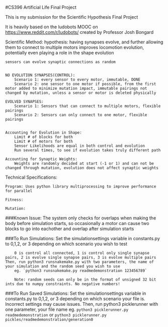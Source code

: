 #CS396 Artificial Life Final Project

This is my submission for the Scientific Hypothesis Final Project 

It is heavily based on the ludobots MOOC on https://www.reddit.com/r/ludobots/ created by Professor Josh Bongard

Scientific Method:
    hypothesis: having synapses evolve, and further allowing them to connect to multiple motors improves locomotion evolution, potentially even playing a role in the shape evolution

    sensors can evolve synaptic connections as random


    NO EVOLUTION SYNAPSES(CONTROL):
        Scenario 1: every sensor to every motor, immutable, DONE
        Scenario 2: one sensor to one motor if possible, from the first motor added to minimize mutation impact, immutable pairings not changed by mutation, unless a sensor or motor is deleted physically

    EVOLVED SYNAPSES:
        Scenario 1: Sensors that can connect to multiple motors, flexible pairings
        Scenario 2: Sensors can only connect to one motor, flexible pairings


    Accounting for Evolution in Shape:
        Limit # of blocks for both
        Limit # of motors for both
        Sensor Likelihoods are equal in both control and evolution
        Run several times, to see if evolution takes truly different path

    Accounting for Synaptic Weights:
        Weights are randomly decided at start (-1 or 1) and can not be changed through mutation, evolution does not affect synaptic weights

Technical Specifications:

    Program: Uses python library multiprocessing to improve performance for parallel

    Fitness:

    Mutation:


###Known Issue:
    The system only checks for overlaps when making the body before simulation starts, so occasionally a motor can cause two blocks to go into eachother and overlap after simulation starts
    
###To Run Simulations:
    Set the simulationsettings variable in constants.py to 0,1,2, or 3 depending on which scenario you wish to test
    
        0 is control all connected, 1 is control only single synapse pairs, 2 is evolve single synapse pairs, 3 is evolve multiple pairs
    Then, run python3 runsnakemake.py with two parameters, the name of your simulation and the random seed you wish to use
        eg. `python3 runsnakemake.py readmedemonstration 123456789`
        
        Note: random seeds can only be in the format of unsigned 32 bit ints due to numpy constraints. No negative numbers!
        
###To Run Saved Simulations:
    Set the simulationsettings variable in constants.py to 0,1,2, or 3 depending on which scenario your file is. Incorrect settings may cause issues.
    Then, run python3 picklerunner with one parameter, your file name
        eg. `python3 picklerunner.py readmedemonstration`
            or
            `python3 picklerunner.py pickles/readmedemonstration/generation0`
    
        
    
    
    
    

